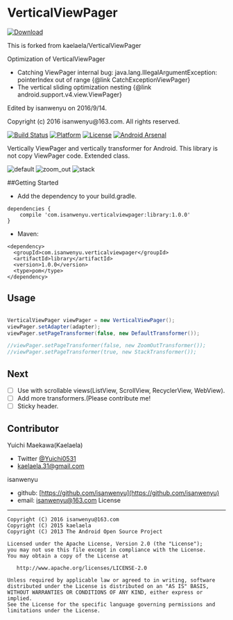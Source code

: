 VerticalViewPager
===
[ ![Download](https://api.bintray.com/packages/isanwenyu/maven/VerticalViewPager/images/download.svg) ](https://bintray.com/isanwenyu/maven/VerticalViewPager/_latestVersion)

This is forked from kaelaela/VerticalViewPager
 
Optimization of VerticalViewPager
  <ul>
     <li>Catching ViewPager internal bug: java.lang.IllegalArgumentException: pointerIndex out of range {@link CatchExceptionViewPager} </li>
     <li>The vertical sliding optimization nesting {@link android.support.v4.view.ViewPager}</li>
  </ul>
 Edited by isanwenyu on 2016/9/14.<p>
 Copyright (c) 2016 isanwenyu@163.com. All rights reserved.
 
 
[![Build Status](https://travis-ci.org/kaelaela/VerticalViewPager.svg)](https://travis-ci.org/kaelaela/VerticalViewPager)
[![Platform](http://img.shields.io/badge/platform-android-brightgreen.svg?style=flat)](http://developer.android.com/index.html)
[![License](https://img.shields.io/badge/license-Apache%202-blue.svg)](https://www.apache.org/licenses/LICENSE-2.0)
[![Android Arsenal](https://img.shields.io/badge/Android%20Arsenal-VerticalViewPager-green.svg?style=flat)](https://android-arsenal.com/details/1/2651)

Vertically ViewPager and vertically transformer for Android.
This library is not copy ViewPager code. Extended class.

![default](art/default.gif) ![zoom_out](art/zoom_out.gif) ![stack](art/stack.gif)

##Getting Started

 - Add the dependency to your build.gradle.
 
```
dependencies {
    compile 'com.isanwenyu.verticalviewpager:library:1.0.0'
}
```
- Maven:

```
<dependency>
  <groupId>com.isanwenyu.verticalviewpager</groupId>
  <artifactId>library</artifactId>
  <version>1.0.0</version>
  <type>pom</type>
</dependency>
```

## Usage

```java

VerticalViewPager viewPager = new VerticalViewPager();
viewPager.setAdapter(adapter);
viewPager.setPageTransformer(false, new DefaultTransformer());

//viewPager.setPageTransformer(false, new ZoomOutTransformer());
//viewPager.setPageTransformer(true, new StackTransformer());

```


## Next

- [ ] Use with scrollable views(ListView, ScrollView, RecyclerView, WebView).
- [ ] Add more transformers.(Please contribute me!
- [ ] Sticky header.

## Contributor

Yuichi Maekawa(Kaelaela)
* Twitter [@Yuichi0531](https://twitter.com/Yuichi0531)
* kaelaela.31@gmail.com

isanwenyu
* github: [https://github.com/isanwenyu](https://github.com/isanwenyu)
* email: [isanwenyu@163.com](isanwenyu@163.com)
License
-------
    Copyright (C) 2016 isanwenyu@163.com
    Copyright (C) 2015 kaelaela
    Copyright (C) 2013 The Android Open Source Project

    Licensed under the Apache License, Version 2.0 (the "License");
    you may not use this file except in compliance with the License.
    You may obtain a copy of the License at

       http://www.apache.org/licenses/LICENSE-2.0

    Unless required by applicable law or agreed to in writing, software
    distributed under the License is distributed on an "AS IS" BASIS,
    WITHOUT WARRANTIES OR CONDITIONS OF ANY KIND, either express or implied.
    See the License for the specific language governing permissions and
    limitations under the License.
